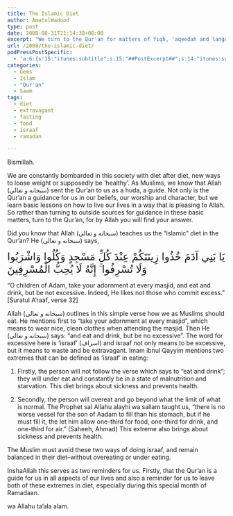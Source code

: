```yaml
---
title: The Islamic Diet
author: AmatulWadood
type: post
date: 2008-08-31T21:14:38+00:00
excerpt: "We turn to the Qur'an for matters of fiqh, 'aqeedah and language, yet do we turn to the Qur'an for basic matters in our day to day lives? Did you know that the Qur'an outlines for us a special islamic diet? Learn the two extremes of eating, and how Allah ta'ala commands us to eat. "
url: /2008/the-islamic-diet/
podPressPostSpecific:
  - 'a:6:{s:15:"itunes:subtitle";s:15:"##PostExcerpt##";s:14:"itunes:summary";s:15:"##PostExcerpt##";s:15:"itunes:keywords";s:17:"##WordPressCats##";s:13:"itunes:author";s:10:"##Global##";s:15:"itunes:explicit";s:2:"No";s:12:"itunes:block";s:2:"No";}'
categories:
  - Gems
  - Islam
  - "Qur'an"
  - Sawm
tags:
  - diet
  - extravagant
  - fasting
  - food
  - israaf
  - ramadan

---
```

Bismillah.

We are constantly bombarded in this society with diet after diet, new ways to loose weight or supposedly be &#8216;healthy&#8217;. As Muslims, we know that Allah (سبحانه و تعالى) sent the Qur&#8217;an to us as a huda, a guide. Not only is the Qur&#8217;an a guidance for us in our beliefs, our worship and character, but we learn basic lessons on how to live our lives in a way that is pleasing to Allah. So rather than turning to outside sources for guidance in these basic matters, turn to the Qur&#8217;an, for by Allah you will find your answer. 

Did you know that Allah (سبحانه و تعالى) teaches us the &#8220;islamic&#8221; diet in the Qur&#8217;an? He (سبحانه و تعالى) says, 

<div style="font-size: x-large;">
  يَا بَنِي آدَمَ خُذُوا زِينَتَكُمْ عِنْدَ كُلِّ مَسْجِدٍ وَكُلُوا وَاشْرَبُوا وَلَا تُسْرِفُوا ۚ إِنَّهُ لَا يُحِبُّ الْمُسْرِفِينَ
</div>

&#8220;O children of Adam, take your adornment at every masjid, and eat and drink, but be not excessive. Indeed, He likes not those who commit excess.&#8221; [Suratul A&#8217;raaf, verse 32] 

Allah (سبحانه و تعالى) outlines in this simple verse how we as Muslims should eat. He mentions first to &#8220;take your adornment at every masjid&#8221;, which means to wear nice, clean clothes when attending the masjid. Then He (سبحانه و تعالى) says: &#8220;and eat and drink, but be no excessive&#8221;. The word for excessive here is &#8216;israaf&#8217; (اسراف) and israaf not only means to be excessive, but it means to waste and be extravagant. Imam ibnul Qayyim mentions two extremes that can be defined as &#8216;israaf&#8217; in eating:

1) Firstly, the person will not follow the verse which says to &#8220;eat and drink&#8221;; they will under eat and constantly be in a state of malnutrition and starvation. This diet brings about sickness and prevents health. 

2) Secondly, the person will overeat and go beyond what the limit of what is normal. The Prophet sal Allahu alayhi wa sallam taught us, &#8220;there is no worse vessel for the son of Aadam to fill than his stomach, but if he must fill it, the let him allow one-third for food, one-third for drink, and one-third for air.&#8221; (Saheeh, Ahmad) This extreme also brings about sickness and prevents health. 

The Muslim must avoid these two ways of doing israaf, and remain balanced in their diet&#8211;without overeating or under eating. 

InshaAllah this serves as two reminders for us. Firstly, that the Qur&#8217;an is a guide for us in all aspects of our lives and also a reminder for us to leave both of these extremes in diet, especially during this special month of Ramadaan. 

wa Allahu ta&#8217;ala alam.